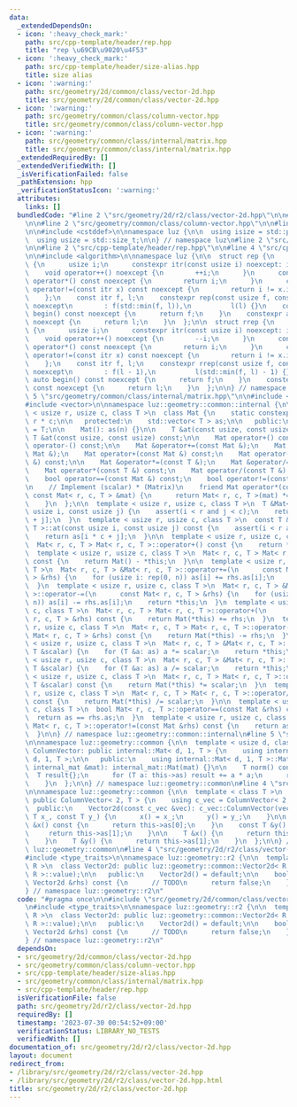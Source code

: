 ```yaml
---
data:
  _extendedDependsOn:
  - icon: ':heavy_check_mark:'
    path: src/cpp-template/header/rep.hpp
    title: "rep \u69CB\u9020\u4F53"
  - icon: ':heavy_check_mark:'
    path: src/cpp-template/header/size-alias.hpp
    title: size alias
  - icon: ':warning:'
    path: src/geometry/2d/common/class/vector-2d.hpp
    title: src/geometry/2d/common/class/vector-2d.hpp
  - icon: ':warning:'
    path: src/geometry/common/class/column-vector.hpp
    title: src/geometry/common/class/column-vector.hpp
  - icon: ':warning:'
    path: src/geometry/common/class/internal/matrix.hpp
    title: src/geometry/common/class/internal/matrix.hpp
  _extendedRequiredBy: []
  _extendedVerifiedWith: []
  _isVerificationFailed: false
  _pathExtension: hpp
  _verificationStatusIcon: ':warning:'
  attributes:
    links: []
  bundledCode: "#line 2 \"src/geometry/2d/r2/class/vector-2d.hpp\"\n\n#line 2 \"src/geometry/2d/common/class/vector-2d.hpp\"\
    \n\n#line 2 \"src/geometry/common/class/column-vector.hpp\"\n\n#line 2 \"src/cpp-template/header/size-alias.hpp\"\
    \n\n#include <cstddef>\n\nnamespace luz {\n\n  using isize = std::ptrdiff_t;\n\
    \  using usize = std::size_t;\n\n} // namespace luz\n#line 2 \"src/geometry/common/class/internal/matrix.hpp\"\
    \n\n#line 2 \"src/cpp-template/header/rep.hpp\"\n\n#line 4 \"src/cpp-template/header/rep.hpp\"\
    \n\n#include <algorithm>\n\nnamespace luz {\n\n  struct rep {\n    struct itr\
    \ {\n      usize i;\n      constexpr itr(const usize i) noexcept: i(i) {}\n  \
    \    void operator++() noexcept {\n        ++i;\n      }\n      constexpr usize\
    \ operator*() const noexcept {\n        return i;\n      }\n      constexpr bool\
    \ operator!=(const itr x) const noexcept {\n        return i != x.i;\n      }\n\
    \    };\n    const itr f, l;\n    constexpr rep(const usize f, const usize l)\
    \ noexcept\n        : f(std::min(f, l)),\n          l(l) {}\n    constexpr auto\
    \ begin() const noexcept {\n      return f;\n    }\n    constexpr auto end() const\
    \ noexcept {\n      return l;\n    }\n  };\n\n  struct rrep {\n    struct itr\
    \ {\n      usize i;\n      constexpr itr(const usize i) noexcept: i(i) {}\n  \
    \    void operator++() noexcept {\n        --i;\n      }\n      constexpr usize\
    \ operator*() const noexcept {\n        return i;\n      }\n      constexpr bool\
    \ operator!=(const itr x) const noexcept {\n        return i != x.i;\n      }\n\
    \    };\n    const itr f, l;\n    constexpr rrep(const usize f, const usize l)\
    \ noexcept\n        : f(l - 1),\n          l(std::min(f, l) - 1) {}\n    constexpr\
    \ auto begin() const noexcept {\n      return f;\n    }\n    constexpr auto end()\
    \ const noexcept {\n      return l;\n    }\n  };\n\n} // namespace luz\n#line\
    \ 5 \"src/geometry/common/class/internal/matrix.hpp\"\n\n#include <cassert>\n\
    #include <vector>\n\nnamespace luz::geometry::common::internal {\n\n  template\
    \ < usize r, usize c, class T >\n  class Mat {\n    static constexpr usize n =\
    \ r * c;\n\n   protected:\n    std::vector< T > as;\n\n   public:\n    using value_type\
    \ = T;\n\n    Mat(): as(n) {}\n\n    T &at(const usize, const usize);\n    const\
    \ T &at(const usize, const usize) const;\n\n    Mat operator+() const;\n    Mat\
    \ operator-() const;\n\n    Mat &operator+=(const Mat &);\n    Mat &operator-=(const\
    \ Mat &);\n    Mat operator+(const Mat &) const;\n    Mat operator-(const Mat\
    \ &) const;\n\n    Mat &operator*=(const T &);\n    Mat &operator/=(const T &);\n\
    \    Mat operator*(const T &) const;\n    Mat operator/(const T &) const;\n\n\
    \    bool operator==(const Mat &) const;\n    bool operator!=(const Mat &) const;\n\
    \n    // Implement (scalar) * (Matrix)\n    friend Mat operator*(const T &scalar,\
    \ const Mat< r, c, T > &mat) {\n      return Mat< r, c, T >(mat) *= scalar;\n\
    \    }\n  };\n\n  template < usize r, usize c, class T >\n  T &Mat< r, c, T >::at(const\
    \ usize i, const usize j) {\n    assert(i < r and j < c);\n    return as[i * c\
    \ + j];\n  }\n  template < usize r, usize c, class T >\n  const T &Mat< r, c,\
    \ T >::at(const usize i, const usize j) const {\n    assert(i < r and j < c);\n\
    \    return as[i * c + j];\n  }\n\n  template < usize r, usize c, class T >\n\
    \  Mat< r, c, T > Mat< r, c, T >::operator+() const {\n    return *this;\n  }\n\
    \  template < usize r, usize c, class T >\n  Mat< r, c, T > Mat< r, c, T >::operator-()\
    \ const {\n    return Mat() - *this;\n  }\n\n  template < usize r, usize c, class\
    \ T >\n  Mat< r, c, T > &Mat< r, c, T >::operator+=(\n      const Mat< r, c, T\
    \ > &rhs) {\n    for (usize i: rep(0, n)) as[i] += rhs.as[i];\n    return *this;\n\
    \  }\n  template < usize r, usize c, class T >\n  Mat< r, c, T > &Mat< r, c, T\
    \ >::operator-=(\n      const Mat< r, c, T > &rhs) {\n    for (usize i: rep(0,\
    \ n)) as[i] -= rhs.as[i];\n    return *this;\n  }\n  template < usize r, usize\
    \ c, class T >\n  Mat< r, c, T > Mat< r, c, T >::operator+(\n      const Mat<\
    \ r, c, T > &rhs) const {\n    return Mat(*this) += rhs;\n  }\n  template < usize\
    \ r, usize c, class T >\n  Mat< r, c, T > Mat< r, c, T >::operator-(\n      const\
    \ Mat< r, c, T > &rhs) const {\n    return Mat(*this) -= rhs;\n  }\n\n  template\
    \ < usize r, usize c, class T >\n  Mat< r, c, T > &Mat< r, c, T >::operator*=(const\
    \ T &scalar) {\n    for (T &a: as) a *= scalar;\n    return *this;\n  }\n  template\
    \ < usize r, usize c, class T >\n  Mat< r, c, T > &Mat< r, c, T >::operator/=(const\
    \ T &scalar) {\n    for (T &a: as) a /= scalar;\n    return *this;\n  }\n  template\
    \ < usize r, usize c, class T >\n  Mat< r, c, T > Mat< r, c, T >::operator*(const\
    \ T &scalar) const {\n    return Mat(*this) *= scalar;\n  }\n  template < usize\
    \ r, usize c, class T >\n  Mat< r, c, T > Mat< r, c, T >::operator/(const T &scalar)\
    \ const {\n    return Mat(*this) /= scalar;\n  }\n\n  template < usize r, usize\
    \ c, class T >\n  bool Mat< r, c, T >::operator==(const Mat &rhs) const {\n  \
    \  return as == rhs.as;\n  }\n  template < usize r, usize c, class T >\n  bool\
    \ Mat< r, c, T >::operator!=(const Mat &rhs) const {\n    return as != rhs.as;\n\
    \  }\n\n} // namespace luz::geometry::common::internal\n#line 5 \"src/geometry/common/class/column-vector.hpp\"\
    \n\nnamespace luz::geometry::common {\n\n  template < usize d, class T >\n  class\
    \ ColumnVector: public internal::Mat< d, 1, T > {\n    using internal_mat = internal::Mat<\
    \ d, 1, T >;\n\n   public:\n    using internal::Mat< d, 1, T >::Mat;\n\n    ColumnVector(const\
    \ internal_mat &mat): internal_mat::Mat(mat) {}\n\n    T norm() const {\n    \
    \  T result{};\n      for (T a: this->as) result += a * a;\n      return result;\n\
    \    }\n  };\n\n} // namespace luz::geometry::common\n#line 4 \"src/geometry/2d/common/class/vector-2d.hpp\"\
    \n\nnamespace luz::geometry::common {\n\n  template < class T >\n  class Vector2d:\
    \ public ColumnVector< 2, T > {\n    using c_vec = ColumnVector< 2, T >;\n\n \
    \  public:\n    Vector2d(const c_vec &vec): c_vec::ColumnVector(vec) {}\n    Vector2d(const\
    \ T x_, const T y_) {\n      x() = x_;\n      y() = y_;\n    }\n\n    const T\
    \ &x() const {\n      return this->as[0];\n    }\n    const T &y() const {\n \
    \     return this->as[1];\n    }\n\n    T &x() {\n      return this->as[0];\n\
    \    }\n    T &y() {\n      return this->as[1];\n    }\n  };\n\n} // namespace\
    \ luz::geometry::common\n#line 4 \"src/geometry/2d/r2/class/vector-2d.hpp\"\n\n\
    #include <type_traits>\n\nnamespace luz::geometry::r2 {\n\n  template < class\
    \ R >\n  class Vector2d: public luz::geometry::common::Vector2d< R > {\n    static_assert(std::is_floating_point<\
    \ R >::value);\n\n   public:\n    Vector2d() = default;\n\n    bool operator==(const\
    \ Vector2d &rhs) const {\n      // TODO\n      return false;\n    }\n  };\n\n\
    } // namespace luz::geometry::r2\n"
  code: "#pragma once\n\n#include \"src/geometry/2d/common/class/vector-2d.hpp\"\n\
    \n#include <type_traits>\n\nnamespace luz::geometry::r2 {\n\n  template < class\
    \ R >\n  class Vector2d: public luz::geometry::common::Vector2d< R > {\n    static_assert(std::is_floating_point<\
    \ R >::value);\n\n   public:\n    Vector2d() = default;\n\n    bool operator==(const\
    \ Vector2d &rhs) const {\n      // TODO\n      return false;\n    }\n  };\n\n\
    } // namespace luz::geometry::r2\n"
  dependsOn:
  - src/geometry/2d/common/class/vector-2d.hpp
  - src/geometry/common/class/column-vector.hpp
  - src/cpp-template/header/size-alias.hpp
  - src/geometry/common/class/internal/matrix.hpp
  - src/cpp-template/header/rep.hpp
  isVerificationFile: false
  path: src/geometry/2d/r2/class/vector-2d.hpp
  requiredBy: []
  timestamp: '2023-07-30 00:54:52+09:00'
  verificationStatus: LIBRARY_NO_TESTS
  verifiedWith: []
documentation_of: src/geometry/2d/r2/class/vector-2d.hpp
layout: document
redirect_from:
- /library/src/geometry/2d/r2/class/vector-2d.hpp
- /library/src/geometry/2d/r2/class/vector-2d.hpp.html
title: src/geometry/2d/r2/class/vector-2d.hpp
---
```

